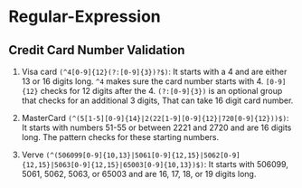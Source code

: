 # Regular-Expression

## Credit Card Number Validation

1. Visa card `(^4[0-9]{12}(?:[0-9]{3})?$)`: It starts with a 4 and are either 13 or 16 digits long.  `^4` makes sure the card number starts with 4. `[0-9]{12}` checks for 12 digits after the 4. `(?:[0-9]{3})` is an optional group that checks for an additional 3 digits, That can take 16 digit card number.
   
2. MasterCard `(^(5[1-5][0-9]{14}|2(22[1-9][0-9]{12}|720[0-9]{12}))$)`: It starts with numbers 51-55 or between 2221 and 2720 and are 16 digits long. The pattern checks for these starting numbers.
   
3. Verve `(^(506099[0-9]{10,13}|5061[0-9]{12,15}|5062[0-9]{12,15}|5063[0-9]{12,15}|65003[0-9]{10,13})$)`: It starts with 506099, 5061, 5062, 5063, or 65003 and are 16, 17, 18, or 19 digits long. 